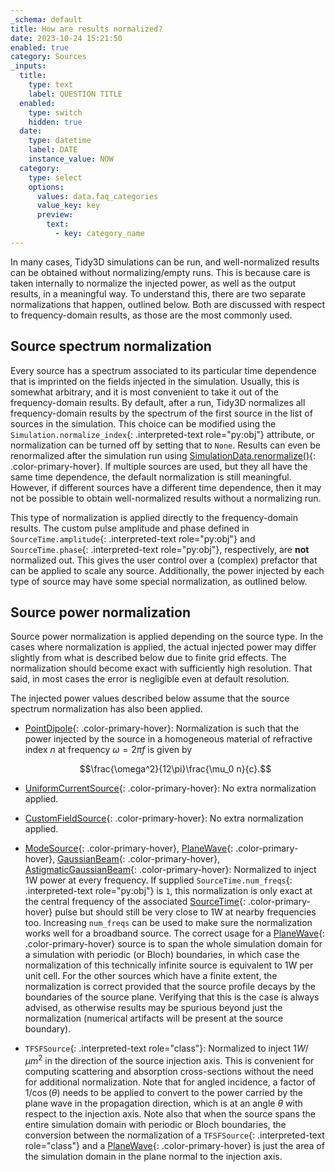 ```yaml
---
_schema: default
title: How are results normalized?
date: 2023-10-24 15:21:50
enabled: true
category: Sources
_inputs:
  title:
    type: text
    label: QUESTION TITLE
  enabled:
    type: switch
    hidden: true
  date:
    type: datetime
    label: DATE
    instance_value: NOW
  category:
    type: select
    options:
      values: data.faq_categories
      value_key: key
      preview:
        text:
          - key: category_name
---
```

In many cases, Tidy3D simulations can be run, and well-normalized results can be obtained without normalizing/empty runs. This is because care is taken internally to normalize the injected power, as well as the output
results, in a meaningful way. To understand this, there are two separate normalizations that happen, outlined below. Both are discussed with respect to frequency-domain results, as those are the most commonly used.

## Source spectrum normalization

Every source has a spectrum associated to its particular time dependence that is imprinted on the fields injected in the simulation. Usually, this is somewhat arbitrary, and it is most convenient to take it out of the frequency-domain results. By default, after a run, Tidy3D normalizes all frequency-domain results by the spectrum of the first
source in the list of sources in the simulation. This choice can be modified using the `Simulation.normalize_index`{: .interpreted-text role="py:obj"} attribute, or normalization can be turned off by setting that to `None`. Results can even be renormalized after the simulation run using [SimulationData.renormalize()](https://docs.flexcompute.com/projects/tidy3d/en/latest/api/_autosummary/tidy3d.SimulationData.html#tidy3d.SimulationData.renormalize){: .color-primary-hover}. If multiple sources are used, but they all have the same time dependence, the default normalization is still meaningful. However, if different sources have a different time dependence, then it may not be
possible to obtain well-normalized results without a normalizing run.

This type of normalization is applied directly to the frequency-domain results. The custom pulse amplitude and phase defined in `SourceTime.amplitude`{: .interpreted-text role="py:obj"} and `SourceTime.phase`{: .interpreted-text role="py:obj"}, respectively, are **not** normalized out. This gives the user control over a (complex) prefactor that can be applied to scale any source. Additionally, the power injected by each type of source may have some special normalization, as outlined below.

## Source power normalization

Source power normalization is applied depending on the source type. In the cases where normalization is applied, the actual injected power may differ slightly from what is described below due to finite grid effects. The normalization should become exact with sufficiently high resolution. That said, in most cases the error is negligible even at default resolution.

The injected power values described below assume that the source spectrum normalization has also been applied.

-   [PointDipole](https://docs.flexcompute.com/projects/tidy3d/en/latest/api/_autosummary/tidy3d.PointDipole.html#tidy3d.PointDipole){: .color-primary-hover}: Normalization is such that the power injected by the source in a homogeneous material of refractive index $n$ at frequency $\omega = 2\pi f$ is given by

    $$\frac{\omega^2}{12\pi}\frac{\mu_0 n}{c}.$$

-   [UniformCurrentSource](https://docs.flexcompute.com/projects/tidy3d/en/latest/api/_autosummary/tidy3d.UniformCurrentSource.html#tidy3d.UniformCurrentSource){: .color-primary-hover}: No extra normalization applied.

-   [CustomFieldSource](https://docs.flexcompute.com/projects/tidy3d/en/latest/api/_autosummary/tidy3d.CustomFieldSource.html#tidy3d.CustomFieldSource){: .color-primary-hover}: No extra normalization applied.

-   [ModeSource](https://docs.flexcompute.com/projects/tidy3d/en/latest/api/_autosummary/tidy3d.ModeSource.html#tidy3d.ModeSource){: .color-primary-hover},
    [PlaneWave](https://docs.flexcompute.com/projects/tidy3d/en/latest/api/_autosummary/tidy3d.PlaneWave.html#tidy3d.PlaneWave){: .color-primary-hover},
    [GaussianBeam](https://docs.flexcompute.com/projects/tidy3d/en/latest/api/_autosummary/tidy3d.GaussianBeam.html#tidy3d.GaussianBeam){: .color-primary-hover},
    [AstigmaticGaussianBeam](https://docs.flexcompute.com/projects/tidy3d/en/latest/api/_autosummary/tidy3d.AstigmaticGaussianBeam.html#tidy3d.AstigmaticGaussianBeam){: .color-primary-hover}: Normalized to inject 1W power at every frequency. If supplied `SourceTime.num_freqs`{: .interpreted-text role="py:obj"} is `1`, this normalization is only exact at the central frequency of the associated [SourceTime](https://docs.flexcompute.com/projects/tidy3d/en/latest/api/_autosummary/tidy3d.components.source.SourceTime.html#tidy3d.components.source.SourceTime){: .color-primary-hover} pulse but should still be very close to 1W at nearby frequencies too. Increasing `num_freqs` can be used to make sure the normalization works well for a broadband source. The correct usage for a [PlaneWave](https://docs.flexcompute.com/projects/tidy3d/en/latest/api/_autosummary/tidy3d.PlaneWave.html#tidy3d.PlaneWave){: .color-primary-hover} source is to span the whole simulation domain for a simulation with periodic (or Bloch) boundaries, in which case the normalization of this technically infinite source is equivalent to 1W per unit cell. For the other sources which have a finite extent, the normalization is correct provided that the source profile decays by the boundaries of the source plane. Verifying that this is the case is always advised, as otherwise results may be spurious beyond just the normalization (numerical artifacts will be present at the source boundary).

-   `TFSFSource`{: .interpreted-text role="class"}: Normalized to inject $1W/μm^{2}$ in the direction of the source injection axis. This is convenient for computing scattering and absorption cross-sections without the need for additional normalization. Note that for angled incidence, a factor of $1/\cos(\theta)$ needs to be applied to convert to the power carried by the plane wave in the propagation direction, which is at an angle $\theta$ with respect to the injection axis. Note also that when the source spans the entire simulation domain with periodic or Bloch boundaries, the conversion between the normalization of a `TFSFSource`{: .interpreted-text role="class"} and a [PlaneWave](https://docs.flexcompute.com/projects/tidy3d/en/latest/api/_autosummary/tidy3d.PlaneWave.html#tidy3d.PlaneWave){: .color-primary-hover} is just the area of the simulation domain in the plane normal to the injection axis.
